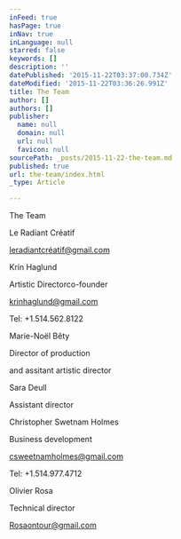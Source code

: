 ```yaml
---
inFeed: true
hasPage: true
inNav: true
inLanguage: null
starred: false
keywords: []
description: ''
datePublished: '2015-11-22T03:37:00.734Z'
dateModified: '2015-11-22T03:36:26.991Z'
title: The Team
author: []
authors: []
publisher:
  name: null
  domain: null
  url: null
  favicon: null
sourcePath: _posts/2015-11-22-the-team.md
published: true
url: the-team/index.html
_type: Article

---
```

The Team

Le Radiant Créatif

[leradiantcréatif@gmail.com][0]

Krin Haglund

Artistic Directorco-founder

krinhaglund@gmail.com

Tel: +1.514.562.8122

Marie-Noël Bêty

Director of production

and assitant artistic director

Sara Deull  

Assistant director

Christopher Swetnam Holmes

Business development

csweetnamholmes@gmail.com

Tel: +1.514.977.4712

Olivier Rosa

Technical director

Rosaontour@gmail.com

[0]: mailto:leradiantcreatif@gmail.com?subject=Cirque%20Prom